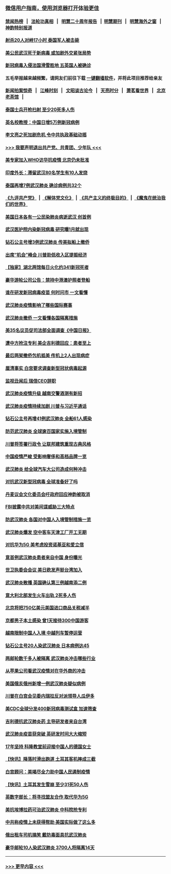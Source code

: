 ### [微信用户指南，使用浏览器打开体验更佳](https://github.com/gfw-breaker/banned-news1/blob/master/indexes/wechat-guide.md?t=0)
#### [禁闻热榜](热点新闻.md?t=0)  &nbsp;&nbsp;|&nbsp;&nbsp; [法轮功真相](https://github.com/gfw-breaker/truth/blob/master/README.md?t=0) &nbsp;&nbsp;|&nbsp;&nbsp; [明慧二十周年报告](https://github.com/gfw-breaker/mh-reports/blob/master/README.md?t=0) &nbsp;&nbsp;|&nbsp;&nbsp;[明慧期刊](https://github.com/gfw-breaker/mh-qikan) &nbsp;&nbsp;|&nbsp;&nbsp; [明慧海外之窗](https://github.com/gfw-breaker/mh-news/blob/master/README.md?t=0) &nbsp;&nbsp;|&nbsp;&nbsp; [神韵特别报道](https://github.com/gfw-breaker/mh-news/blob/master/shenyun.md?t=0)
#### [射杀20人对峙17小时 泰国军人被击毙](../pages/nsc418/n11854869.md?t=02091244) 
#### [美公民武汉死于新病毒 或加剧外交紧张局势](../pages/nsc418/n11854331.md?t=02091244) 
#### [新冠病毒入侵法国滑雪胜地 五英国人被确诊](../pages/nsc418/n11854307.md?t=02091244) 
#### 五毛举报越来越频繁，请网友们前往下载 [一键翻墙软件](https://github.com/gfw-breaker/ssr-accounts)，并将此项目推荐给亲友
#### [新闻拍案惊奇](https://github.com/gfw-breaker/banned-news1/blob/master/pages/link4.md) &nbsp;&nbsp;|&nbsp;&nbsp; [江峰时刻](https://github.com/gfw-breaker/banned-news1/blob/master/pages/link4.md) &nbsp;&nbsp;|&nbsp;&nbsp; [文昭谈古论今](https://github.com/gfw-breaker/banned-news1/blob/master/pages/link4.md) &nbsp;&nbsp;|&nbsp;&nbsp; [天亮时分](https://github.com/gfw-breaker/banned-news1/blob/master/pages/link4.md) &nbsp;&nbsp;|&nbsp;&nbsp; [萧茗看世界](https://github.com/gfw-breaker/banned-news1/blob/master/pages/link4.md) &nbsp;&nbsp;|&nbsp;&nbsp; [北京老茶馆](https://github.com/gfw-breaker/banned-news1/blob/master/pages/link4.md) &nbsp;&nbsp;|&nbsp;&nbsp; 
#### [泰国士兵开枪扫射 至少20死多人伤](../pages/nsc418/n11854276.md?t=02091244) 
#### [英名校教授：中国日增5万例新冠病例](../pages/nsc418/n11854174.md?t=02091244) 
#### [李文亮之死加剧危机 令中共执政基础动摇](../pages/nsc418/n11854003.md?t=02091244) 
#### [>>> 我要声明退出共产党、共青团、少年队 <<<](https://github.com/begood0513/goodnews/blob/master/quit/letter.md) 
#### [美专家加入WHO访华抗疫情 北京仍未批准](../pages/nsc418/n11854043.md?t=02091244) 
#### [印度外长：滞留武汉80名学生有10人发烧](../pages/nsc418/n11853821.md?t=02091244) 
#### [泰国再增7例武汉肺炎 确诊病例共32个](../pages/nsc418/n11853808.md?t=02091244) 
#### [《九评共产党》](https://github.com/begood0513/9ping.md/blob/master/README.md) &nbsp;|&nbsp; [《解体党文化》](../../../../jtdwh.md/blob/master/README.md)  &nbsp;|&nbsp; [《共产主义的终极目的》](../../../../gczydzjmd.md/blob/master/README.md) &nbsp;|&nbsp; [《魔鬼在统治我们的世界》](../../../../mgztzwmdsj.md/blob/master/README.md) 
#### [美国日本各有一公民染肺炎病逝武汉 创首例](../pages/nsc418/n11853509.md?t=02091244) 
#### [武汉医护院内染新冠病毒 研究曝1月就出现](../pages/nsc418/n11852928.md?t=02091244) 
#### [钻石公主号增3例武汉肺炎 传美拟船上撤侨](../pages/nsc418/n11853240.md?t=02091244) 
#### [出席“机会”峰会 川普助低收入区提振经济](../pages/nsc418/n11853232.md?t=02091244) 
#### [【独家】湖北两馆每日火化约341新冠死者](../pages/nsc418/n11845444.md?t=02091244) 
#### [豪华游轮公司公告：禁持中港澳护照者登船](../pages/nsc418/n11852761.md?t=02091244) 
#### [谁在研发新冠病毒疫苗 何时问市 一文看懂](../pages/nsc418/n11852840.md?t=02091244) 
#### [武汉肺炎疫情影响了哪些国际赛事](../pages/nsc418/n11852441.md?t=02091244) 
#### [武汉肺炎撤侨 一文看懂各国隔离措施](../pages/nsc418/n11844216.md?t=02091244) 
#### [美35名议员促司法部全面调查《中国日报》](../pages/nsc418/n11852435.md?t=02091244) 
#### [遭中方抢注专利 美企吉利德回应：患者至上](../pages/nsc418/n11852037.md?t=02091244) 
#### [最后两架撤侨包机抵美 传机上2人出现病症](../pages/nsc418/n11852173.md?t=02091244) 
#### [厘清事实 白宫要求调查新型冠状病毒起源](../pages/nsc418/n11852106.md?t=02091244) 
#### [监视丑闻后 瑞信CEO辞职](../pages/nsc418/n11852127.md?t=02091244) 
#### [武汉肺炎疫情升级 越南交警酒测有新招](../pages/nsc418/n11851632.md?t=02091244) 
#### [武汉肺炎疫情持续加剧 川普与习近平通话](../pages/nsc418/n11851613.md?t=02091244) 
#### [钻石公主号再增41例武汉肺炎 全船61人感染](../pages/nsc418/n11850401.md?t=02091244) 
#### [防范武汉肺炎 全球逾百国家实施入境管制](../pages/nsc418/n11850557.md?t=02091244) 
#### [川普将签署行政令 让联邦建筑重现古典风格](../pages/nsc418/n11850654.md?t=02091244) 
#### [中国疫情严峻 受影响奢侈和高档品牌一览](../pages/nsc418/n11850319.md?t=02091244) 
#### [武汉肺炎 给全球汽车大公司造成何种冲击](../pages/nsc418/n11850056.md?t=02091244) 
#### [对抗武汉新型冠病毒 全球准备好了吗](../pages/nsc418/n11850142.md?t=02091244) 
#### [丹麦议会文化委员会吁政府回应神韵被取消](../pages/nsc418/n11849312.md?t=02091244) 
#### [FBI披露中共对美间谍威胁三大特点](../pages/nsc418/n11849700.md?t=02091244) 
#### [防武汉肺炎 各国对中国人入境管制措施一览](../pages/nsc418/n11838726.md?t=02091244) 
#### [武汉肺炎爆发 空中客车天津工厂开工无期](../pages/nsc418/n11849634.md?t=02091244) 
#### [对抗华为5G 美考虑投资诺基亚和爱立信](../pages/nsc418/n11849510.md?t=02091244) 
#### [意首例武汉肺炎患者来自中国 身份曝光](../pages/nsc418/n11849454.md?t=02091244) 
#### [世卫执委会会议 美日欧发声挺台湾加入](../pages/nsc418/n11849433.md?t=02091244) 
#### [武汉肺炎散播 英国确认第三例越南添二例](../pages/nsc418/n11849439.md?t=02091244) 
#### [意大利北部发生火车出轨 2死多人伤](../pages/nsc418/n11848999.md?t=02091244) 
#### [北京将把750亿美元美国进口商品关税减半](../pages/nsc418/n11848896.md?t=02091244) 
#### [京都男子本土感染 曾1天接待300中国游客](../pages/nsc418/n11848641.md?t=02091244) 
#### [越南限制中国人入境 中越列车暂停运营](../pages/nsc418/n11847844.md?t=02091244) 
#### [钻石公主号20人染武汉肺炎 日本病例达45](../pages/nsc418/n11847823.md?t=02091244) 
#### [两邮轮数千多人被隔离 武汉肺炎冲击哪些行业](../pages/nsc418/n11847456.md?t=02091244) 
#### [从苹果公司看武汉疫情对在华外商的冲击](../pages/nsc418/n11847586.md?t=02091244) 
#### [美国俄亥俄州新增一例武汉肺炎疑似病例](../pages/nsc418/n11847714.md?t=02091244) 
#### [川普在白宫会见委内瑞拉反对派领导人瓜伊多](../pages/nsc418/n11847391.md?t=02091244) 
#### [美CDC全球分发400新冠病毒测试盒 加速筛查](../pages/nsc418/n11847260.md?t=02091244) 
#### [吉利德抗武汉肺炎药 主导研发者来自台湾](../pages/nsc418/n11847064.md?t=02091244) 
#### [武汉肺炎疫苗获突破 英研发时间大大缩短](../pages/nsc418/n11846915.md?t=02091244) 
#### [17年坚持 科隆教堂前迎接中国人的德国女士](../pages/nsc418/n11846781.md?t=02091244) 
#### [【快讯】降落时滑出跑道 土耳其客机摔成三截](../pages/nsc418/n11847021.md?t=02091244) 
#### [白宫顾问：美竭尽全力助中国人民遏制疫情](../pages/nsc418/n11846756.md?t=02091244) 
#### [【快讯】土耳其发生雪崩 至少31死50人伤](../pages/nsc418/n11846680.md?t=02091244) 
#### [英数字部长：将寻找盟友合作 取代华为5G](../pages/nsc418/n11846485.md?t=02091244) 
#### [美抗埃博拉药可治武汉肺炎 中科院抢专利](../pages/nsc418/n11846409.md?t=02091244) 
#### [中共称疫情上未获得帮助 美国实际做了这么多](../pages/nsc418/n11846008.md?t=02091244) 
#### [俄出租车司机搞笑 戴防毒面具抗武汉肺炎](../pages/nsc418/n11845703.md?t=02091244) 
#### [豪华邮轮10人染武汉肺炎 3700人将隔离14天](../pages/nsc418/n11845543.md?t=02091244) 

----
#### [ >>> 更早内容 <<< ](../indexes/nsc418-earlier.md)
